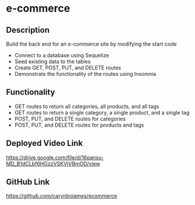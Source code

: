 # e-commerce

## Description
Build the back end for an e-commerce site by modifying the start code

- Connect to a database using Sequelize
- Seed existing data to the tables
- Create GET, POST, PUT, and DELETE routes
- Demonstrate the functionality of the routes using Insomnia 

## Functionality
- GET routes to return all categories, all products, and all tags
- GET routes to return a single category, a single product, and a single tag
- POST, PUT, and DELETE routes for categories
- POST, PUT, and DELETE routes for products and tags

## Deployed Video Link
https://drive.google.com/file/d/16qansu-MD_B1dCLbf6HGzzVSKVjVBmOD/view  

## GitHub Link
https://github.com/carynbojames/ecommerce 
